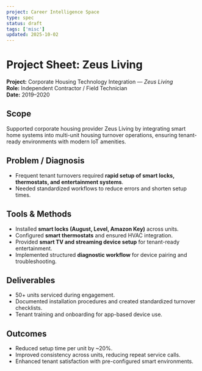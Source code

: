```yaml
---
project: Career Intelligence Space
type: spec
status: draft
tags: ['misc']
updated: 2025-10-02
---
```



# Project Sheet: Zeus Living

**Project:** Corporate Housing Technology Integration — *Zeus Living*  
**Role:** Independent Contractor / Field Technician  
**Date:** 2019–2020

## Scope
Supported corporate housing provider Zeus Living by integrating smart home systems into multi-unit housing turnover operations, ensuring tenant-ready environments with modern IoT amenities.

## Problem / Diagnosis
- Frequent tenant turnovers required **rapid setup of smart locks, thermostats, and entertainment systems**.  
- Needed standardized workflows to reduce errors and shorten setup times.  

## Tools & Methods
- Installed **smart locks (August, Level, Amazon Key)** across units.  
- Configured **smart thermostats** and ensured HVAC integration.  
- Provided **smart TV and streaming device setup** for tenant-ready entertainment.  
- Implemented structured **diagnostic workflow** for device pairing and troubleshooting.  

## Deliverables
- 50+ units serviced during engagement.  
- Documented installation procedures and created standardized turnover checklists.  
- Tenant training and onboarding for app-based device use.  

## Outcomes
- Reduced setup time per unit by ~20%.  
- Improved consistency across units, reducing repeat service calls.  
- Enhanced tenant satisfaction with pre-configured smart environments.
